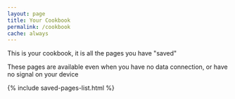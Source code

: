 ```yaml
---
layout: page
title: Your Cookbook
permalink: /cookbook
cache: always
---
```


This is your cookbook, it is all the pages you have "saved"

These pages are available even when you have no data connection, or have no signal on your device

{% include saved-pages-list.html %}
